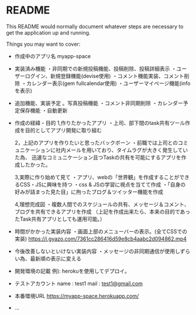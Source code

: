 # README

This README would normally document whatever steps are necessary to get the
application up and running.

Things you may want to cover:

* 作成中のアプリ名
    myapp-space
* 実装済み機能
  ・非同期での新規投稿機能、投稿削除、投稿詳細表示
  ・ユーザーログイン、新規登録機能(devise使用)
  ・コメント機能実装、コメント削除
  ・カレンダー表示(gem fullcalendar使用)
  ・ユーザーマイページ機能(infoを表示)

* 追加機能、実装予定
  。写真投稿機能
  ・コメント非同期削除
  ・カレンダー予定保存機能
  ・自動更新

* 作成の経緯・目的
  1,作りたかったアプリ
  ・上司、部下間のtask共有ツール作成を目的としてアプリ開発に取り組む

  2，上記のアプリを作りたいと思ったバックボーン
  ・前職では上司とのコミュニケーションに社内メールを用いており、タイムラグが大きく発生していた為、
    迅速なコミュニケーション且つTaskの共有を可能にするアプリを作成したかった。

  3,実際に作り始めて見て
  ・アプリ、webの「世界観」を作成することができるCSS・JSに興味を持つ
  ・css & JSの学習に視点を当てて作成
  ・「自身の好みが詰まった見た目」に拘ったブログ＆ツイッター機能を作成

  4,理想完成図
  ・複数人間でのスケジュールの共有、メッセージ＆コメント、ブログを共有できるアプリを作成
    （上記を作成出来たら、本来の目的であったTask共有アプリとしても運用可能。）

* 時間がかかった実装内容
  ・画面上部のメニューバーの表示。(全てCSSでの実装)
    https://i.gyazo.com/7361cc286416d59e8cb4aabc2d094862.mp4

* 今後改善しないといけない実装内容
  ・メッセージの非同期通信が使用しずらい為、最新順の表示に変える

* 開発環境の記載
  例): herokuを使用してデプロイ。

* テストアカウント
name : test1
mail : test1@gmail.com

* 本番環境URL
https://myapp-space.herokuapp.com/


* ...
